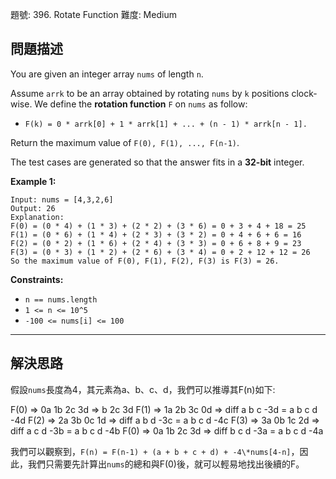題號: 396. Rotate Function
難度: Medium

## 問題描述
You are given an integer array `nums` of length `n`.

Assume `arrk` to be an array obtained by rotating `nums` by `k` positions clock-wise. We define the **rotation function** `F` on `nums` as follow:

- `F(k) = 0 * arrk[0] + 1 * arrk[1] + ... + (n - 1) * arrk[n - 1].`

Return the maximum value of `F(0), F(1), ..., F(n-1)`.

The test cases are generated so that the answer fits in a **32-bit** integer.

**Example 1:**
```
Input: nums = [4,3,2,6]
Output: 26
Explanation:
F(0) = (0 * 4) + (1 * 3) + (2 * 2) + (3 * 6) = 0 + 3 + 4 + 18 = 25
F(1) = (0 * 6) + (1 * 4) + (2 * 3) + (3 * 2) = 0 + 4 + 6 + 6 = 16
F(2) = (0 * 2) + (1 * 6) + (2 * 4) + (3 * 3) = 0 + 6 + 8 + 9 = 23
F(3) = (0 * 3) + (1 * 2) + (2 * 6) + (3 * 4) = 0 + 2 + 12 + 12 = 26
So the maximum value of F(0), F(1), F(2), F(3) is F(3) = 26.
```

**Constraints:**

- `n == nums.length`
- `1 <= n <= 10^5`
- `-100 <= nums[i] <= 100`

---
## 解決思路
假設`nums`長度為4，其元素為a、b、c、d，我們可以推導其F(n)如下:

F(0) => 0a 1b 2c 3d => b 2c 3d 
F(1) => 1a 2b 3c 0d => diff a b c -3d = a b c d -4d
F(2) => 2a 3b 0c 1d => diff a b d -3c = a b c d -4c
F(3) => 3a 0b 1c 2d => diff a c d -3b = a b c d -4b
F(0) => 0a 1b 2c 3d => diff b c d -3a = a b c d -4a

我們可以觀察到，`F(n) = F(n-1) + (a + b + c + d) + -4\*nums[4-n]`，因此，我們只需要先計算出`nums`的總和與F(0)後，就可以輕易地找出後續的F。